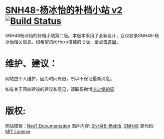 # [SNH48-杨冰怡的补档小站 v2](http://suisui.stream) [![Build Status](https://travis-ci.org/cutelittleturtle/suisuiarchive.svg?branch=master)](https://travis-ci.org/cutelittleturtle/suisuiarchive)

SNH48杨冰怡的补档小站第二版。本版本采用了全新设计，且仅收录SNH48-杨冰怡相关信息。如希望访问Hexo搭建的旧版，请点击[这里](cutelittleturtle.github.io)。

# 维护、建议：
网站由个人维护，因为时间有限，所以不保证最新消息。

如有关于网站建设的建议和意见，请联系微博[吃火锅的猫](https://weibo.com/u/5973150647/)

# 版权:

网站模板：[NexT Documentation](http://theme-next.iissnan.com/)
图片内容: [SNH48-杨冰怡](https://weibo.com/u/5491331848), [SNH48](http://www.snh48.com/)
源代码: [MIT License](https://opensource.org/licenses/MIT)
